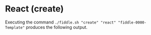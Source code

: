 React (create)
======

Executing the command `./fiddle.sh "create" "react" "fiddle-0000-Template"` produces the following output.

 


    
